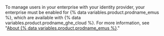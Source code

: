 To manage users in your enterprise with your identity provider, your enterprise must be enabled for {% data variables.product.prodname_emus %}, which are available with {% data variables.product.prodname_ghe_cloud %}. For more information, see "[About {% data variables.product.prodname_emus %}](/github/setting-up-and-managing-your-enterprise/managing-your-enterprise-users-with-your-identity-provider/about-enterprise-managed-users)."
